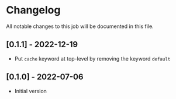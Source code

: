 # Changelog
All notable changes to this job will be documented in this file.

## [0.1.1] - 2022-12-19
* Put `cache` keyword at top-level by removing the keyword `default`

## [0.1.0] - 2022-07-06
* Initial version